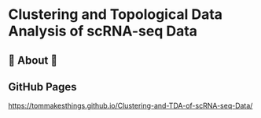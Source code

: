 # Clustering and Topological Data Analysis of scRNA-seq Data
##  🧬 About 🧬

## GitHub Pages
https://tommakesthings.github.io/Clustering-and-TDA-of-scRNA-seq-Data/
